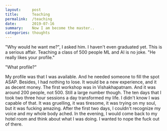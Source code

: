 ```yaml
---
layout:     post
title:      Teaching
permalink:  /teaching
date:       2019-07-16
summary:    Now I am become the master..
categories: thoughts
---
```


"Why would he want me?", I asked him. I haven't even graduated yet. This is a serious affair. Teaching a class of 500 people ML and AI is no joke.
"He really likes your profile."

"What profile?"

My profile was that I was available. And he needed someone to fill the spot ASAP. Besides, I had nothing to lose. It would be a new experience, and it as decent money.
The first workshop was in Vishakhapatnam. And it was around 200 people, not 500. Still a large number though. The ten days that I took two three hour sessions a day transformed my life.
I didn't know I was capable of that. It was gruelling, it was tiresome, it was trying on my soul, but it was fucking amazing.
After the first two days, I couldn't recognize my voice and my whole body ached. In the evening, I would come back to my hotel room and think about what I was doing. I wanted to nope the fuck out of there.  
